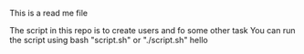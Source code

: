 This is a read me file

The script in this repo is to create users and fo some other task
You can run the script using bash "script.sh" or "./script.sh"
hello
